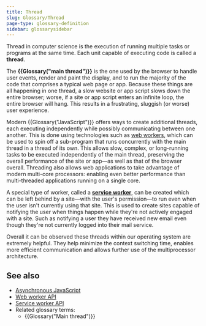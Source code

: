 ```yaml
---
title: Thread
slug: Glossary/Thread
page-type: glossary-definition
sidebar: glossarysidebar
---
```


Thread in computer science is the execution of running multiple tasks or programs at the same time. Each unit capable of executing code is called a **thread**.

The **{{Glossary("main thread")}}** is the one used by the browser to handle user events, render and paint the display, and to run the majority of the code that comprises a typical web page or app. Because these things are all happening in one thread, a slow website or app script slows down the entire browser; worse, if a site or app script enters an infinite loop, the entire browser will hang. This results in a frustrating, sluggish (or worse) user experience.

Modern {{Glossary("JavaScript")}} offers ways to create additional threads, each executing independently while possibly communicating between one another. This is done using technologies such as [web workers](/en-US/docs/Web/API/Web_Workers_API), which can be used to spin off a sub-program that runs concurrently with the main thread in a thread of its own. This allows slow, complex, or long-running tasks to be executed independently of the main thread, preserving the overall performance of the site or app—as well as that of the browser overall.
Threading also allows web applications to take advantage of modern multi-core processors: enabling even better performance than multi-threaded applications running on a single core.

A special type of worker, called a **[service worker](/en-US/docs/Web/API/Service_Worker_API)**, can be created which can be left behind by a site—with the user's permission—to run even when the user isn't currently using that site. This is used to create sites capable of notifying the user when things happen while they're not actively engaged with a site. Such as notifying a user they have received new email even though they're not currently logged into their mail service.

Overall it can be observed these threads within our operating system are extremely helpful. They help minimize the context switching time, enables more efficient communication and allows further use of the multiprocessor architecture.

## See also

- [Asynchronous JavaScript](/en-US/docs/Learn_web_development/Extensions/Async_JS)
- [Web worker API](/en-US/docs/Web/API/Web_Workers_API)
- [Service worker API](/en-US/docs/Web/API/Service_Worker_API)
- Related glossary terms:
  - {{Glossary("Main thread")}}
